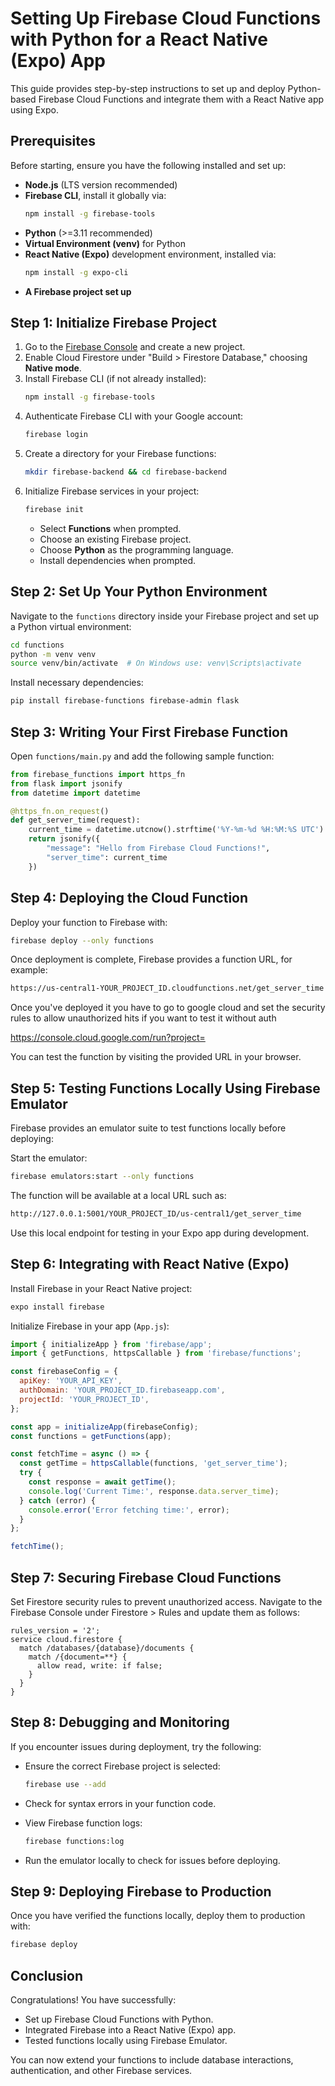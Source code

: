 # Setting Up Firebase Cloud Functions with Python for a React Native (Expo) App

This guide provides step-by-step instructions to set up and deploy Python-based Firebase Cloud Functions and integrate them with a React Native app using Expo.

## Prerequisites

Before starting, ensure you have the following installed and set up:

- **Node.js** (LTS version recommended)
- **Firebase CLI**, install it globally via:
  ```bash
  npm install -g firebase-tools
  ```
- **Python** (>=3.11 recommended)
- **Virtual Environment (venv)** for Python
- **React Native (Expo)** development environment, installed via:
  ```bash
  npm install -g expo-cli
  ```
- **A Firebase project set up**

## Step 1: Initialize Firebase Project

1. Go to the [Firebase Console](https://console.firebase.google.com/) and create a new project.
2. Enable Cloud Firestore under "Build > Firestore Database," choosing **Native mode**.
3. Install Firebase CLI (if not already installed):
   ```bash
   npm install -g firebase-tools
   ```
4. Authenticate Firebase CLI with your Google account:
   ```bash
   firebase login
   ```
5. Create a directory for your Firebase functions:
   ```bash
   mkdir firebase-backend && cd firebase-backend
   ```
6. Initialize Firebase services in your project:
   ```bash
   firebase init
   ```
   - Select **Functions** when prompted.
   - Choose an existing Firebase project.
   - Choose **Python** as the programming language.
   - Install dependencies when prompted.

## Step 2: Set Up Your Python Environment

Navigate to the `functions` directory inside your Firebase project and set up a Python virtual environment:

```bash
cd functions
python -m venv venv
source venv/bin/activate  # On Windows use: venv\Scripts\activate
```

Install necessary dependencies:

```bash
pip install firebase-functions firebase-admin flask
```

## Step 3: Writing Your First Firebase Function

Open `functions/main.py` and add the following sample function:

```python
from firebase_functions import https_fn
from flask import jsonify
from datetime import datetime

@https_fn.on_request()
def get_server_time(request):
    current_time = datetime.utcnow().strftime('%Y-%m-%d %H:%M:%S UTC')
    return jsonify({
        "message": "Hello from Firebase Cloud Functions!",
        "server_time": current_time
    })
```

## Step 4: Deploying the Cloud Function

Deploy your function to Firebase with:

```bash
firebase deploy --only functions
```

Once deployment is complete, Firebase provides a function URL, for example:

```bash
https://us-central1-YOUR_PROJECT_ID.cloudfunctions.net/get_server_time
```

Once you've deployed it you have to go to google cloud and set the security rules to allow unauthorized hits if you want to test it without auth

https://console.cloud.google.com/run?project=<project-name>

You can test the function by visiting the provided URL in your browser.

## Step 5: Testing Functions Locally Using Firebase Emulator

Firebase provides an emulator suite to test functions locally before deploying:

Start the emulator:

```bash
firebase emulators:start --only functions
```

The function will be available at a local URL such as:

```bash
http://127.0.0.1:5001/YOUR_PROJECT_ID/us-central1/get_server_time
```

Use this local endpoint for testing in your Expo app during development.

## Step 6: Integrating with React Native (Expo)

Install Firebase in your React Native project:

```bash
expo install firebase
```

Initialize Firebase in your app (`App.js`):

```javascript
import { initializeApp } from 'firebase/app';
import { getFunctions, httpsCallable } from 'firebase/functions';

const firebaseConfig = {
  apiKey: 'YOUR_API_KEY',
  authDomain: 'YOUR_PROJECT_ID.firebaseapp.com',
  projectId: 'YOUR_PROJECT_ID',
};

const app = initializeApp(firebaseConfig);
const functions = getFunctions(app);

const fetchTime = async () => {
  const getTime = httpsCallable(functions, 'get_server_time');
  try {
    const response = await getTime();
    console.log('Current Time:', response.data.server_time);
  } catch (error) {
    console.error('Error fetching time:', error);
  }
};

fetchTime();
```

## Step 7: Securing Firebase Cloud Functions

Set Firestore security rules to prevent unauthorized access. Navigate to the Firebase Console under Firestore > Rules and update them as follows:

```
rules_version = '2';
service cloud.firestore {
  match /databases/{database}/documents {
    match /{document=**} {
      allow read, write: if false;
    }
  }
}
```

## Step 8: Debugging and Monitoring

If you encounter issues during deployment, try the following:

- Ensure the correct Firebase project is selected:

  ```bash
  firebase use --add
  ```

- Check for syntax errors in your function code.
- View Firebase function logs:

  ```bash
  firebase functions:log
  ```

- Run the emulator locally to check for issues before deploying.

## Step 9: Deploying Firebase to Production

Once you have verified the functions locally, deploy them to production with:

```bash
firebase deploy
```

## Conclusion

Congratulations! You have successfully:

- Set up Firebase Cloud Functions with Python.
- Integrated Firebase into a React Native (Expo) app.
- Tested functions locally using Firebase Emulator.

You can now extend your functions to include database interactions, authentication, and other Firebase services.
